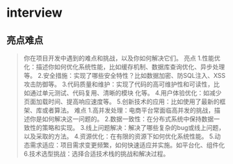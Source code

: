 # interview

## 亮点难点
> 你在项目开发中遇到的难点和挑战，以及你如何解决它们。
亮点
1.性能优化：描述你如何优化系统性能，比如缓存机制、数据库查询优化、异步处理等。
2.安全措施：实现了哪些安全特性？比如数据加密、防SQL注入、XSS攻击防御等。
3.代码质量和维护：实现了代码的高可维护性和可读性，比如通过单元测试、代码复用、清晰的模块
化等。
4.用户体验优化：如减少页面加载时间、提高响应速度等。
5.创新技术的应用：比如使用了最新的框架、库或者算法。
难点
1.高并发处理：电商平台常面临高并发的挑战，描述你是如何解决这一问题的。
2.数据一致性：在分布式系统中保持数据一致性的策略和实现。
3.线上问题解决：解决了哪些复杂的bug或线上问题，以及采取的方法。
4.资源优化：在有限的资源下如何优化系统性能。
5.动态需求适应：项目需求变更频繁，如何快速适应并实施。如平台化、组件化
6.技术选型挑战：选择合适技术栈的挑战和解决过程。